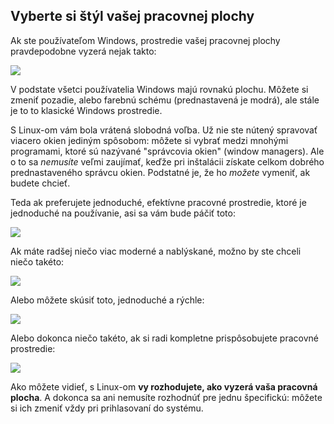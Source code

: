 ﻿<?php require("../../entete.php"); ?> <?php require("../../base.php"); ?> <?php require("../../fonctions.php"); ?>

<div id="corps">

<h2>Vyberte si štýl vašej pracovnej plochy</h2>

<p>Ak ste používateľom Windows, prostredie vašej pracovnej plochy pravdepodobne vyzerá nejak takto:</p>

<img src="Images/windows_vista.jpg" />

<p>V podstate všetci používatelia Windows majú rovnakú plochu. Môžete si zmeniť pozadie, alebo farebnú schému (prednastavená je modrá), ale stále je to to klasické Windows prostredie.</p>

<p>S Linux-om vám bola vrátená slobodná voľba. Už nie ste nútený spravovať viacero okien jediným spôsobom: môžete si vybrať medzi mnohými programami, ktoré sú nazývané "správcovia okien" (window managers). Ale o to sa <i>nemusíte</i> veľmi zaujímať, keďže pri inštalácii získate celkom dobrého prednastaveného správcu okien. Podstatné je, že ho <i>možete</i> vymeniť, ak budete chcieť.</p>

<p>Teda ak preferujete jednoduché, efektívne pracovné prostredie, ktoré je jednoduché na používanie, asi sa vám bude páčiť toto: </p>

<img src="Images/ubuntu.jpg"/>

<p>Ak máte radšej niečo viac moderné a nablýskané, možno by ste chceli niečo takéto:</p>

<img src="Images/kde.png" />

<p>Alebo môžete skúsiť toto, jednoduché a rýchle:</p>

<img src="Images/xfce.jpg" />

<p>Alebo dokonca niečo takéto, ak si radi kompletne prispôsobujete pracovné prostredie:</p>

<img src="Images/wm.jpg" />

<p>Ako môžete vidieť, s Linux-om <b>vy rozhodujete, ako vyzerá vaša pracovná plocha</b>. A dokonca sa ani nemusíte rozhodnúť pre jednu špecifickú: môžete si ich zmeniť vždy pri prihlasovaní do systému.</p>

</div>
</body>
</html>
